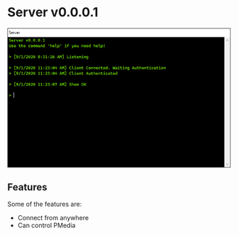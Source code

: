 # Server v0.0.0.1

![Server](/images/Server.jpg)

## Features

Some of the features are:

* Connect from anywhere
* Can control PMedia